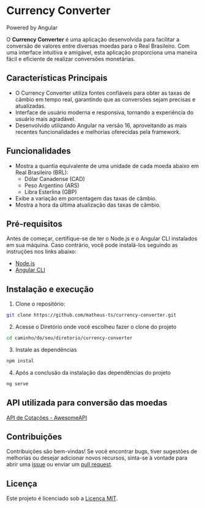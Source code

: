 # Currency Converter

Powered by Angular

O **Currency Converter** é uma aplicação desenvolvida para facilitar a conversão de valores entre diversas moedas para o Real Brasileiro. Com uma interface intuitiva e amigável, esta aplicação proporciona uma maneira fácil e eficiente de realizar conversões monetárias.

## Características Principais

- O Currency Converter utiliza fontes confiáveis para obter as taxas de câmbio em tempo real, garantindo que as conversões sejam precisas e atualizadas.
- Interface de usuário moderna e responsiva, tornando a experiência do usuário mais agradável.
- Desenvolvido utilizando Angular na versão 16, aproveitando as mais recentes funcionalidades e melhorias oferecidas pela framework.


## Funcionalidades

- Mostra a quantia equivalente de uma unidade de cada moeda abaixo em Real Brasileiro (BRL):
  - Dólar Canadense (CAD)
  - Peso Argentino (ARS)
  - Libra Esterlina (GBP)
- Exibe a variação em porcentagem das taxas de câmbio.
- Mostra a hora da última atualização das taxas de câmbio.


## Pré-requisitos

Antes de começar, certifique-se de ter o Node.js e o Angular CLI instalados em sua máquina. Caso contrário, você pode instalá-los seguindo as instruções nos links abaixo:

- [Node.js](https://nodejs.org/)
- [Angular CLI](https://angular.io/cli)

## Instalação e execução

1. Clone o repositório:

```bash
git clone https://github.com/matheus-ts/currency-converter.git
```
2. Acesse o Diretório onde você escolheu fazer o clone do projeto 

```bash 
cd caminho/do/seu/diretorio/currency-converter
```
3. Instale as dependências
``` bash
npm instal
```
4. Após a conclusão da instalação das dependências do projeto
``` bash
ng serve
```

## API utilizada para conversão das moedas
[API de Cotações - AwesomeAPI](https://docs.awesomeapi.com.br/api-de-moedas)

## Contribuições

Contribuições são bem-vindas! Se você encontrar bugs, tiver sugestões de melhorias ou desejar adicionar novos recursos, sinta-se à vontade para abrir uma [issue](https://github.com/matheus-ts/currency-converter/issues) ou enviar um [pull request](https://github.com/matheus-ts/currency-converter/pulls).

## Licença

Este projeto é licenciado sob a [Licença MIT](LICENSE).